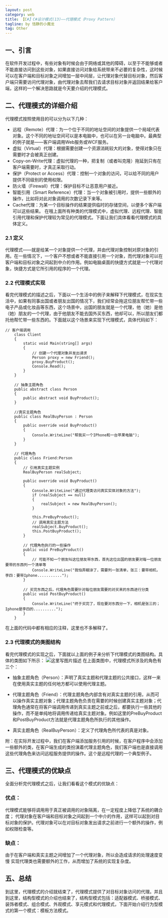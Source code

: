 ```yaml
---
layout: post
category: web
title: 【C#】C#设计模式(13)——代理模式（Proxy Pattern）
tagline: by 恬静的小魔龙
tag: Other
---
```


## 一、引言
在软件开发过程中，有些对象有时候会由于网络或其他的障碍，以至于不能够或者不能直接访问到这些对象，如果直接访问对象给系统带来不必要的复杂性，这时候可以在客户端和目标对象之间增加一层中间层，让代理对象代替目标对象，然后客户端只需要访问代理对象，由代理对象去帮我们去请求目标对象并返回结果给客户端，这样的一个解决思路就是今天要介绍的代理模式。

## 二、代理模式的详细介绍
代理模式按照使用目的可以分为以下几种：

- 远程（Remote）代理：为一个位于不同的地址空间的对象提供一个局域代表对象。这个不同的地址空间可以是本电脑中，也可以在另一台电脑中。最典型的例子就是——客户端调用Web服务或WCF服务。
- 虚拟（Virtual）代理：根据需要创建一个资源消耗较大的对象，使得对象只在需要时才会被真正创建。
- Copy-on-Write代理：虚拟代理的一种，把复制（或者叫克隆）拖延到只有在客户端需要时，才真正采取行动。
- 保护（Protect or Access）代理：控制一个对象的访问，可以给不同的用户提供不同级别的使用权限。
- 防火墙（Firewall）代理：保护目标不让恶意用户接近。
- 智能引用（Smart Reference）代理：当一个对象被引用时，提供一些额外的操作，比如将对此对象调用的次数记录下来等。
- Cache代理：为某一个目标操作的结果提供临时的存储空间，以便多个客户端可以这些结果。
在哦上面所有种类的代理模式中，虚拟代理、远程代理、智能引用代理和保护代理较为常见的代理模式。下面让我们具体看看代理模式的具体定义。

### 2.1 定义

代理模式——就是给某一个对象提供一个代理，并由代理对象控制对原对象的引用。在一些情况下，一个客户不想或者不能直接引用一个对象，而代理对象可以在客户端和目标对象之间起到中介的作用。例如电脑桌面的快捷方式就是一个代理对象，快捷方式是它所引用的程序的一个代理。

### 2.2 代理模式实现

看完代理模式的描述之后，下面以一个生活中的例子来解释下代理模式，在现实生活中，如果有同事出国或者朋友出国的情况下，我们经常会拖这位朋友帮忙带一些电子产品或化妆品等东西，这个场景中，出国的朋友就是一个代理，他（她）是他（她）朋友的一个代理，由于他朋友不能去国外买东西，他却可以，所以朋友们都托他帮忙带一些东西的。下面就以这个场景来实现下代理模式，具体代码如下：

```
// 客户端调用
    class Client
    {
        static void Main(string[] args)
        {
            // 创建一个代理对象并发出请求
            Person proxy = new Friend();
            proxy.BuyProduct();
            Console.Read();
        }
    }

    // 抽象主题角色
    public abstract class Person
    {
        public abstract void BuyProduct();
    }

    //真实主题角色
    public class RealBuyPerson : Person
    {
        public override void BuyProduct()
        {
            Console.WriteLine("帮我买一个IPhone和一台苹果电脑");
        }
    }

    // 代理角色
    public class Friend:Person
    {
        // 引用真实主题实例
        RealBuyPerson realSubject;

        public override void BuyProduct()
        {
            Console.WriteLine("通过代理类访问真实实体对象的方法");
            if (realSubject == null)
            {
                realSubject = new RealBuyPerson();
            }

            this.PreBuyProduct();
            // 调用真实主题方法
            realSubject.BuyProduct();
            this.PostBuyProduct();
        }

        // 代理角色执行的一些操作
        public void PreBuyProduct()
        {
            // 可能不知一个朋友叫这位朋友带东西，首先这位出国的朋友要对每一位朋友要带的东西列一个清单等
            Console.WriteLine("我怕弄糊涂了，需要列一张清单，张三：要带相机，李四：要带Iphone...........");
        }
        
        // 买完东西之后，代理角色需要针对每位朋友需要的对买来的东西进行分类
        public void PostBuyProduct()
        {
            Console.WriteLine("终于买完了，现在要对东西分一下，相机是张三的；Iphone是李四的..........");
        }
    }
```
在上面的代码中都有相应的注释，这里也不多解释了。

### 2.3 代理模式的类图结构

看完代理模式的实现之后，下面就以上面的例子来分析下代理模式的类图结构。具体的类图如下所示：
![这里写图片描述](https://img-blog.csdn.net/201806121614393?watermark/2/text/aHR0cHM6Ly9ibG9nLmNzZG4ubmV0L3E3NjQ0MjQ1Njc=/font/5a6L5L2T/fontsize/400/fill/I0JBQkFCMA==/dissolve/70)
在上面类图中，代理模式所涉及的角色有三个：

- 抽象主题角色（Person）：声明了真实主题和代理主题的公共接口，这样一来在使用真实主题的任何地方都可以使用代理主题。

- 代理主题角色（Friend）：代理主题角色内部含有对真实主题的引用，从而可以操作真实主题对象；代理主题角色负责在需要的时候创建真实主题对象；代理角色通常在将客户端调用传递到真实主题之前或之后，都要执行一些其他的操作，而不是单纯地将调用传递给真实主题对象。例如这里的PreBuyProduct和PostBuyProduct方法就是代理主题角色所执行的其他操作。

- 真实主题角色（RealBuyPerson）：定义了代理角色所代表的真是对象。

附：在实际开发过程中，我们在客户端添加服务引用的时候，在客户程序中会添加一些额外的类，在客户端生成的类扮演着代理主题角色，我们客户端也是直接调用这些代理角色来访问远程服务提供的操作。这个是远程代理的一个典型例子。

## 三、代理模式的优缺点

全面分析完代理模式之后，让我们看看这个模式的优缺点：

### 优点：

代理模式能够将调用用于真正被调用的对象隔离，在一定程度上降低了系统的耦合度；
代理对象在客户端和目标对象之间起到一个中介的作用，这样可以起到对目标对象的保护。代理对象可以在对目标对象发出请求之前进行一个额外的操作，例如权限检查等。
### 缺点：

 由于在客户端和真实主题之间增加了一个代理对象，所以会造成请求的处理速度变慢
实现代理类也需要额外的工作，从而增加了系统的实现复杂度。
## 五、总结
到这里，代理模式的介绍就结束了，代理模式提供了对目标对象访问的代理。并且到这里，结构型模式的介绍也结束了，结构型模式包括：适配器模式、桥接模式、装饰者模式、组合模式、外观模式、享元模式和代理模式，下面开始介绍行为型模式的第一个模式：模板方法模式。